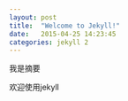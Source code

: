 ```yaml
---
layout: post
title:  "Welcome to Jekyll!"
date:   2015-04-25 14:23:45
categories: jekyll 2
---
```

我是摘要
<!--more-->
欢迎使用jekyll